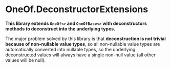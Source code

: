 # OneOf.DeconstructorExtensions

**This library extends `OneOf<>` and `OneOfBase<>` with deconstructors methods to deconstruct into the underlying types.**

The major problem solved by this library is that **deconstruction is not trivial because of non-nullable value types**, so all non-nullable value types are automatically converted into nullable types, so the underlying deconstructed values will always have a single non-null value (all other values will be null).
